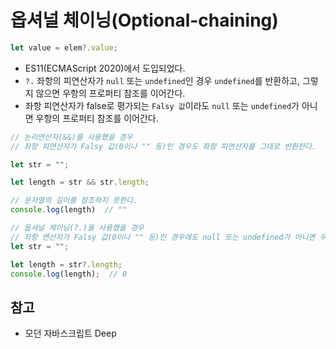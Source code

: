 # 옵셔널 체이닝(Optional-chaining)

```javascript
let value = elem?.value;
```

- ES11(ECMAScript 2020)에서 도입되었다.
- ```?.``` 좌항의 피연산자가 ```null``` 또는 ```undefined```인 경우 ```undefined```를 반환하고, 그렇지 않으면 우항의 프로퍼티 참조를 이어간다.
- 좌항 피연산자가 false로 평가되는 ```Falsy 값```이라도 ```null``` 또는 ```undefined```가 아니면 우항의 프로퍼티 참조를 이어간다.


```javascript
// 논리연산자(&&)를 사용했을 경우
// 좌항 피연산자가 Falsy 값(0이나 "" 등)인 경우도 좌항 피연산자를 그대로 반환한다.

let str = "";

let length = str && str.length;

// 문자열의 길이를 참조하지 못한다.
console.log(length)  // ""
```

```javascript
// 옵셔널 체이닝(?.)을 사용했을 경우
// 좌항 연산자가 Falsy 값(0이나 "" 등)인 경우에도 null 또는 undefined가 아니면 우항의 프로퍼티 참조를 이어간다.
let str = "";

let length = str?.length;
console.log(length);  // 0
```

## 참고
- 모던 자바스크립트 Deep 
